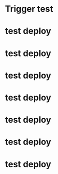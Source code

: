 # Trigger test
# test deploy
# test deploy
# test deploy
# test deploy
# test deploy
# test deploy
# test deploy

